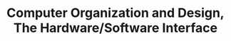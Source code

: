 ---
type: book
publisher: Morgan Kaufman
title: Computer Organization and Design, The Hardware/Software Interface
isbn: 978-0-12-407726-3
year: 2013
authors:
  - name: Patterson
    first: David A.
  - name: Hennessy
    first: John L.
---
